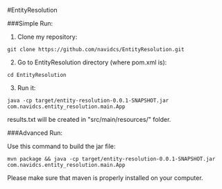 #EntityResolution

###Simple Run:


1) Clone my repository:

`git clone https://github.com/navidcs/EntityResolution.git`

2) Go to EntityResolution directory (where pom.xml is):

`cd EntityResolution`

3) Run it:

`java -cp target/entity-resolution-0.0.1-SNAPSHOT.jar com.navidcs.entity_resolution.main.App`

results.txt will be created in "src/main/resources/" folder.

###Advanced Run:

Use this command to build the jar file:

`mvn package && java -cp target/entity-resolution-0.0.1-SNAPSHOT.jar com.navidcs.entity_resolution.main.App`

Please make sure that maven is properly installed on your computer.

